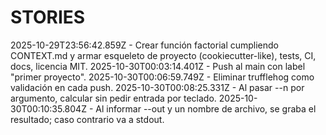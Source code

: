 # STORIES

2025-10-29T23:56:42.859Z - Crear función factorial cumpliendo CONTEXT.md y armar esqueleto de proyecto (cookiecutter-like), tests, CI, docs, licencia MIT.
2025-10-30T00:03:14.401Z - Push al main con label "primer proyecto".
2025-10-30T00:06:59.749Z - Eliminar trufflehog como validación en cada push.
2025-10-30T00:08:25.331Z - Al pasar --n por argumento, calcular sin pedir entrada por teclado.
2025-10-30T00:10:35.804Z - Al informar --out y un nombre de archivo, se graba el resultado; caso contrario va a stdout.
